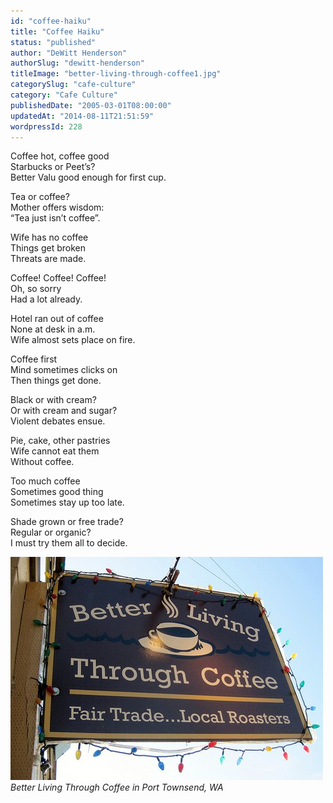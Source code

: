 ```yaml
---
id: "coffee-haiku"
title: "Coffee Haiku"
status: "published"
author: "DeWitt Henderson"
authorSlug: "dewitt-henderson"
titleImage: "better-living-through-coffee1.jpg"
categorySlug: "cafe-culture"
category: "Cafe Culture"
publishedDate: "2005-03-01T08:00:00"
updatedAt: "2014-08-11T21:51:59"
wordpressId: 228
---
```


Coffee hot, coffee good  
Starbucks or Peet’s?  
Better Valu good enough for first cup.

Tea or coffee?  
Mother offers wisdom:  
“Tea just isn’t coffee”.

Wife has no coffee  
Things get broken  
Threats are made.

Coffee! Coffee! Coffee!  
Oh, so sorry  
Had a lot already.

Hotel ran out of coffee  
None at desk in a.m.  
Wife almost sets place on fire.

Coffee first  
Mind sometimes clicks on  
Then things get done.

Black or with cream?  
Or with cream and sugar?  
Violent debates ensue.

Pie, cake, other pastries  
Wife cannot eat them  
Without coffee.

Too much coffee  
Sometimes good thing  
Sometimes stay up too late.

Shade grown or free trade?  
Regular or organic?  
I must try them all to decide.

![Better Living Through Coffee](better-living-through-coffee1.jpg)  
*Better Living Through Coffee in Port Townsend, WA*
